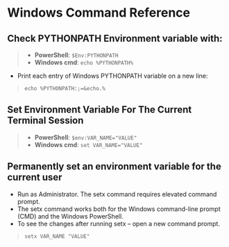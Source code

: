# Windows Command Reference

## Check PYTHONPATH Environment variable with:
> - **PowerShell**:  `$Env:PYTHONPATH`
> - **Windows cmd**:  `echo %PYTHONPATH%`

- Print each entry of Windows PYTHONPATH variable on a new line:
> `echo %PYTHONPATH:;=&echo.%`

## Set Environment Variable For The Current Terminal Session

> - **PowerShell**:  `$env:VAR_NAME="VALUE"`
> - **Windows cmd**:  `set VAR_NAME="VALUE"`

## Permanently set an environment variable for the current user
- Run as Administrator. The setx command requires elevated command prompt. 
- The setx command works both for the Windows command-line prompt (CMD) and the Windows PowerShell.
- To see the changes after running setx – open a new command prompt.
> `setx VAR_NAME "VALUE"`

